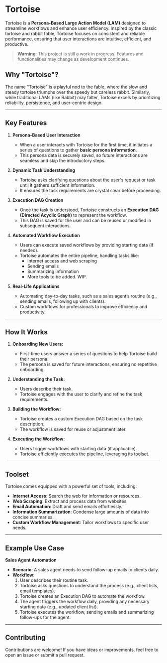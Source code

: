 # Tortoise

Tortoise is a **Persona-Based Large Action Model (LAM)** designed to streamline workflows and enhance user efficiency. Inspired by the classic tortoise and rabbit fable, Tortoise focuses on consistent and reliable performance, ensuring that user interactions are intuitive, efficient, and productive.

> **Warning**: This project is still a work in progress. Features and functionalities may change as development continues.

## **Why "Tortoise"?**
The name "Tortoise" is a playful nod to the fable, where the slow and steady tortoise triumphs over the speedy but careless rabbit. Similarly, while traditional LAMs (like Rabbit) may falter, Tortoise excels by prioritizing reliability, persistence, and user-centric design.

---

## **Key Features**

1. **Persona-Based User Interaction**
   - When a user interacts with Tortoise for the first time, it initiates a series of questions to gather **basic persona information**.
   - This persona data is securely saved, so future interactions are seamless and skip the introductory steps.

2. **Dynamic Task Understanding**
   - Tortoise asks clarifying questions about the user's request or task until it gathers sufficient information.
   - It ensures the task requirements are crystal clear before proceeding.

3. **Execution DAG Creation**
   - Once the task is understood, Tortoise constructs an **Execution DAG (Directed Acyclic Graph)** to represent the workflow.
   - This DAG is saved for the user and can be reused or modified in subsequent interactions.

4. **Automated Workflow Execution**
   - Users can execute saved workflows by providing starting data (if needed).
   - Tortoise automates the entire pipeline, handling tasks like:
     - Internet access and web scraping
     - Sending emails
     - Summarizing information
     - More tools to be added. WIP.

5. **Real-Life Applications**
   - Automating day-to-day tasks, such as a sales agent’s routine (e.g., sending emails, following up with clients).
   - Custom workflows for professionals to improve efficiency and productivity.

---

## **How It Works**

1. **Onboarding New Users:**
   - First-time users answer a series of questions to help Tortoise build their persona.
   - The persona is saved for future interactions, ensuring no repetitive onboarding.

2. **Understanding the Task:**
   - Users describe their task.
   - Tortoise engages with the user to clarify and refine the task requirements.

3. **Building the Workflow:**
   - Tortoise creates a custom Execution DAG based on the task description.
   - The workflow is saved for reuse or adjustment later.

4. **Executing the Workflow:**
   - Users trigger workflows with starting data (if applicable).
   - Tortoise efficiently executes the pipeline, leveraging its toolset.

---

## **Toolset**
Tortoise comes equipped with a powerful set of tools, including:

- **Internet Access**: Search the web for information or resources.
- **Web Scraping**: Extract and process data from websites.
- **Email Automation**: Draft and send emails effortlessly.
- **Information Summarization**: Condense large amounts of data into concise summaries.
- **Custom Workflow Management**: Tailor workflows to specific user needs.

---

## **Example Use Case**
**Sales Agent Automation**

- **Scenario**: A sales agent needs to send follow-up emails to clients daily.
- **Workflow**:
  1. User describes their routine task.
  2. Tortoise asks questions to understand the process (e.g., client lists, email templates).
  3. Tortoise creates an Execution DAG to automate the workflow.
  4. The agent triggers the workflow daily, providing any necessary starting data (e.g., updated client list).
  5. Tortoise executes the workflow, sending emails and summarizing follow-ups for the agent.

---


## **Contributing**
Contributions are welcome! If you have ideas or improvements, feel free to open an issue or submit a pull request.

